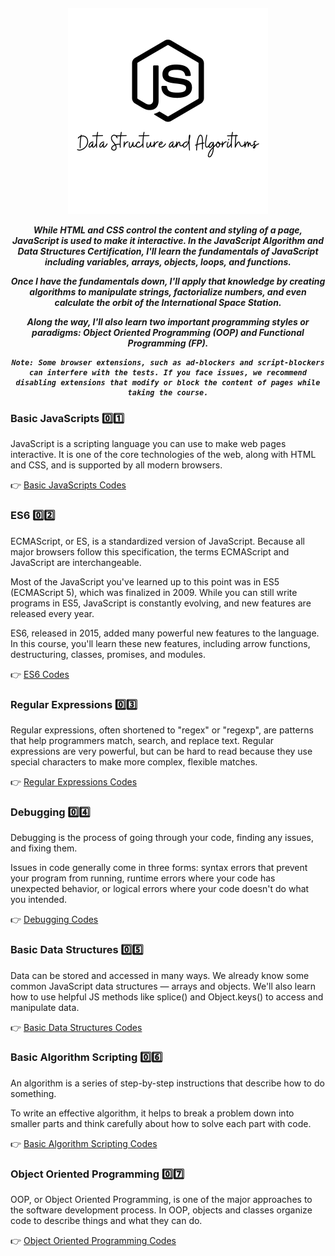 <h5 align="center">
<img width="320px" src="Images/DS-Algo.png"/>

While HTML and CSS control the content and styling of a page, JavaScript is used to make it interactive. In the JavaScript Algorithm and Data Structures Certification, I'll learn the fundamentals of JavaScript including variables, arrays, objects, loops, and functions. <br>

Once I have the fundamentals down, I'll apply that knowledge by creating algorithms to manipulate strings, factorialize numbers, and even calculate the orbit of the International Space Station.<br>

Along the way, I'll also learn two important programming styles or paradigms: Object Oriented Programming (OOP) and Functional Programming (FP).<br>

```
Note: Some browser extensions, such as ad-blockers and script-blockers can interfere with the tests. If you face issues, we recommend disabling extensions that modify or block the content of pages while taking the course.
```
</h1>

### Basic JavaScripts  0️⃣1️⃣

JavaScript is a scripting language you can use to make web pages interactive. It is one of the core technologies of the web, along with HTML and CSS, and is supported by all modern browsers.

👉 [Basic JavaScripts Codes](https://github.com/ruhulaminparvez/FreeCodeCamp-Container/tree/main/002_JavaScript%20Algorithms-and-Data-Structures/01_Basic-JavaScript)



### ES6  0️⃣2️⃣

ECMAScript, or ES, is a standardized version of JavaScript. Because all major browsers follow this specification, the terms ECMAScript and JavaScript are interchangeable.

Most of the JavaScript you've learned up to this point was in ES5 (ECMAScript 5), which was finalized in 2009. While you can still write programs in ES5, JavaScript is constantly evolving, and new features are released every year.

ES6, released in 2015, added many powerful new features to the language. In this course, you'll learn these new features, including arrow functions, destructuring, classes, promises, and modules.

👉 [ES6 Codes](https://github.com/ruhulaminparvez/FreeCodeCamp-Container/tree/main/002_JavaScript%20Algorithms-and-Data-Structures/02_ES6)


### Regular Expressions  0️⃣3️⃣

Regular expressions, often shortened to "regex" or "regexp", are patterns that help programmers match, search, and replace text. Regular expressions are very powerful, but can be hard to read because they use special characters to make more complex, flexible matches.

👉 [Regular Expressions Codes](https://github.com/ruhulaminparvez/FreeCodeCamp-Container/tree/main/002_JavaScript%20Algorithms-and-Data-Structures/03_Regular-Expressions)


### Debugging  0️⃣4️⃣

Debugging is the process of going through your code, finding any issues, and fixing them.

Issues in code generally come in three forms: syntax errors that prevent your program from running, runtime errors where your code has unexpected behavior, or logical errors where your code doesn't do what you intended.

👉 [Debugging Codes](https://github.com/ruhulaminparvez/FreeCodeCamp-Container/tree/main/002_JavaScript%20Algorithms-and-Data-Structures/04_Debugging)


### Basic Data Structures 0️⃣5️⃣

Data can be stored and accessed in many ways. We already know some common JavaScript data structures — arrays and objects. We'll also learn how to use helpful JS methods like splice() and Object.keys() to access and manipulate data.

👉 [Basic Data Structures Codes](https://github.com/ruhulaminparvez/FreeCodeCamp-Container/tree/main/002_JavaScript%20Algorithms-and-Data-Structures/05_Basic-Data-Structures)


### Basic Algorithm Scripting 0️⃣6️⃣

An algorithm is a series of step-by-step instructions that describe how to do something.

To write an effective algorithm, it helps to break a problem down into smaller parts and think carefully about how to solve each part with code.

👉 [Basic Algorithm Scripting Codes](https://github.com/ruhulaminparvez/FreeCodeCamp-Container/tree/main/002_JavaScript%20Algorithms-and-Data-Structures/06_Basic-Algorithm-Scripting)


### Object Oriented Programming 0️⃣7️⃣

OOP, or Object Oriented Programming, is one of the major approaches to the software development process. In OOP, objects and classes organize code to describe things and what they can do.

👉 [Object Oriented Programming Codes](https://github.com/ruhulaminparvez/FreeCodeCamp-Container/tree/main/002_JavaScript%20Algorithms-and-Data-Structures/07_Object-Oriented-Programming)
